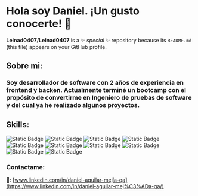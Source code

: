 # Hola soy Daniel. ¡Un gusto conocerte! 👋

**Leinad0407/Leinad0407** is a ✨ _special_ ✨ repository because its `README.md` (this file) appears on your GitHub profile.

## Sobre mi: 
### Soy desarrollador de software con 2 años de experiencia en frontend y backen. Actualmente terminé un bootcamp con el propósito de convertirme en Ingeniero de pruebas de software y del cual ya he realizado algunos proyectos.  

## Skills:

![Static Badge](https://img.shields.io/badge/Typescript-%20?style=flat&logo=typescript&logoColor=%233178C6&labelColor=black)
![Static Badge](https://img.shields.io/badge/Html-%20?style=flat&logo=html5&logoColor=%23E34F26&labelColor=black)
![Static Badge](https://img.shields.io/badge/Css-%20?style=flat&logo=css&logoColor=%23663399&labelColor=black)
![Static Badge](https://img.shields.io/badge/SQL-%20?style=flat&logo=postgresql&logoColor=%234169E1&labelColor=black)
![Static Badge](https://img.shields.io/badge/Angular-%20?style=flat&logo=angular&logoColor=%230F0F11&labelColor=red)
![Static Badge](https://img.shields.io/badge/Python-%20?style=flat&logo=python&logoColor=%230F0F11&logoSize=%233776AB&labelColor=%23F6EF60)
![Static Badge](https://img.shields.io/badge/Selenium-%20?style=flat&logo=selenium&logoColor=%2343B02A&logoSize=%233776AB&labelColor=black)
![Static Badge](https://img.shields.io/badge/DotNet-%20?style=flat&logo=dotnet&logoColor=%23512BD4&logoSize=%233776AB&labelColor=%23FFFFFF)
![Static Badge](https://img.shields.io/badge/Postman-%20?style=flat&logo=postman&logoColor=%23FF6C37&labelColor=black)
![Static Badge](https://img.shields.io/badge/Android%20Studio-%20?style=flat&logo=androidstudio&logoColor=%233DDC84&labelColor=black)

### Contactame:
🔗: [www.linkedin.com/in/daniel-aguilar-mejía-qa](https://www.linkedin.com/in/daniel-aguilar-mej%C3%ADa-qa/)


